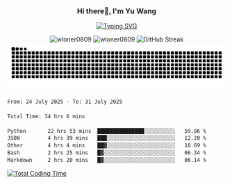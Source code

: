 <h3 align="center">Hi there👋, I'm Yu Wang</h1>

<p align="center"><a href="https://git.io/typing-svg"><img src="https://readme-typing-svg.demolab.com?font=Alex+Brush&size=18&pause=1000&color=716A50&background=6F66FF00&center=true&vCenter=true&width=435&lines=To+love+oneself+is+the+beginning+of+a+lifelong+romance.+%E2%80%94+Oscar+Wilde" alt="Typing SVG" /></a></p>


<p align="center">
 <img src="https://github-readme-stats.vercel.app/api/top-langs?username=wloner0809&show_icons=true&locale=en&layout=compact" alt="wloner0809" height=120 />
 <img src="https://github-readme-stats.vercel.app/api?username=wloner0809&show_icons=true&locale=en" alt="wloner0809" height=120 />
 <img src="https://github-readme-streak-stats.herokuapp.com?user=wloner0809&theme=microsoft" alt="GitHub Streak" height=120 />
 <img src="https://github.com/Wloner0809/Wloner0809/blob/output/github-contribution-grid-snake.svg">
</p>
 
<!--START_SECTION:waka-->

```txt
From: 24 July 2025 - To: 31 July 2025

Total Time: 34 hrs 6 mins

Python       22 hrs 53 mins  ███████████████░░░░░░░░░░   59.96 %
JSON         4 hrs 39 mins   ███░░░░░░░░░░░░░░░░░░░░░░   12.20 %
Other        4 hrs 4 mins    ██▓░░░░░░░░░░░░░░░░░░░░░░   10.69 %
Bash         2 hrs 25 mins   █▓░░░░░░░░░░░░░░░░░░░░░░░   06.34 %
Markdown     2 hrs 20 mins   █▓░░░░░░░░░░░░░░░░░░░░░░░   06.14 %
```

<!--END_SECTION:waka-->

[![Total Coding Time](https://wakatime.com/badge/user/3b010e91-e8bb-445f-9eac-c8ab5bc30cb6.svg)](https://wakatime.com/@3b010e91-e8bb-445f-9eac-c8ab5bc30cb6)
